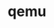 ---
title: "qemu"
layout: cache
categories: [package, develop]
meta: {"versions": ["9.1.0"], "compilers": ["apple-clang@=15.0.0"], "oss": ["ventura"], "platforms": ["darwin"], "targets": ["aarch64"], "stacks": ["developer-tools-darwin", "root"], "num_specs": 2, "num_specs_by_stack": {"root": 2, "developer-tools-darwin": 2}}
spec_details: [{"hash": "x3ebtbjlztamicdeftthap36ogesyd55", "compiler": "apple-clang@=15.0.0", "versions": ["9.1.0"], "os": "ventura", "platform": "darwin", "target": "aarch64", "variants": ["build_system=autotools"], "stacks": ["root", "developer-tools-darwin"], "size": "-", "tarball": "https://binaries.spack.io/develop/build_cache/darwin-ventura-aarch64/apple-clang-15.0.0/qemu-9.1.0/darwin-ventura-aarch64-apple-clang-15.0.0-qemu-9.1.0-x3ebtbjlztamicdeftthap36ogesyd55.spack"}, {"hash": "zbfhlcj5nnjhtxz4ydw7dap7o4du2pbt", "compiler": "apple-clang@=15.0.0", "versions": ["9.1.0"], "os": "ventura", "platform": "darwin", "target": "aarch64", "variants": ["build_system=autotools"], "stacks": ["root", "developer-tools-darwin"], "size": "-", "tarball": "https://binaries.spack.io/develop/build_cache/darwin-ventura-aarch64/apple-clang-15.0.0/qemu-9.1.0/darwin-ventura-aarch64-apple-clang-15.0.0-qemu-9.1.0-zbfhlcj5nnjhtxz4ydw7dap7o4du2pbt.spack"}]
---